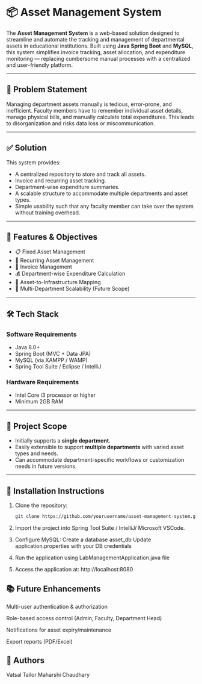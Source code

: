 # 📦 Asset Management System

The **Asset Management System** is a web-based solution designed to streamline and automate the tracking and management of departmental assets in educational institutions. Built using **Java Spring Boot** and **MySQL**, this system simplifies invoice tracking, asset allocation, and expenditure monitoring — replacing cumbersome manual processes with a centralized and user-friendly platform.

---

## 🧩 Problem Statement

Managing department assets manually is tedious, error-prone, and inefficient. Faculty members have to remember individual asset details, manage physical bills, and manually calculate total expenditures. This leads to disorganization and risks data loss or miscommunication.

---

## ✅ Solution

This system provides:
- A centralized repository to store and track all assets.
- Invoice and recurring asset tracking.
- Department-wise expenditure summaries.
- A scalable structure to accommodate multiple departments and asset types.
- Simple usability such that any faculty member can take over the system without training overhead.

---

## 🎯 Features & Objectives

- 📋 Fixed Asset Management  
- 🔁 Recurring Asset Management  
- 🧾 Invoice Management  
- 💰 Department-wise Expenditure Calculation  
- 🏢 Asset-to-Infrastructure Mapping  
- 🧩 Multi-Department Scalability (Future Scope)

---

## 🛠️ Tech Stack

### Software Requirements
- Java 8.0+
- Spring Boot (MVC + Data JPA)
- MySQL (via XAMPP / WAMP)
- Spring Tool Suite / Eclipse / IntelliJ

### Hardware Requirements
- Intel Core i3 processor or higher
- Minimum 2GB RAM

---

## 🚀 Project Scope

- Initially supports a **single department**.
- Easily extensible to support **multiple departments** with varied asset types and needs.
- Can accommodate department-specific workflows or customization needs in future versions.

---

## 🔧 Installation Instructions

1. Clone the repository:
   ```bash
   git clone https://github.com/yourusername/asset-management-system.git
2. Import the project into Spring Tool Suite / IntelliJ/ Microsoft VSCode.

3. Configure MySQL:
   Create a database asset_db
   Update application.properties with your DB credentials

4. Run the application using LabManagementApplication.java file

5. Access the application at: http://localhost:8080


## 📚 Future Enhancements
Multi-user authentication & authorization

Role-based access control (Admin, Faculty, Department Head)

Notifications for asset expiry/maintenance

Export reports (PDF/Excel)

## 👤 Authors
Vatsal Tailor
Maharshi Chaudhary

